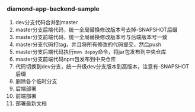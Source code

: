 ### diamond-app-backend-sample
1. dev分支代码合并到master
1. master分支后端代码，统一全局替换修改版本号去掉-SNAPSHOT后缀
1. master分支前端代码，统一全局替换修改版本号与后端版本号一致
1. master分支代码打tag，并且将所有修改的代码提交，然后push
1. master分支后端代码执行`mvn depoy`命令，将jar包发布到中央仓库
1. master分支前端代码npm包发布到中央仓库
1. 代码切换到dev分支，统一升级dev分支版本到高版本，注意有-SNAPSHOT后缀
1. 删除各个临时分支
1. 后端部署
1. 前端部署
1. 部署最新文档
